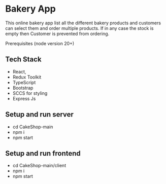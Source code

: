 # Bakery App

This online bakery app list all the different bakery products and customers can select them and order multiple products. If in any case the stock is empty then Customer is prevented from ordering.

Prerequisites
(node version 20+)

## Tech Stack

- React,
- Redux Toolkit
- TypeScript
- Bootstrap
- SCCS for styling
- Express Js

## Setup and run server

- cd CakeShop-main
- npm i
- npm start

## Setup and run frontend

- cd CakeShop-main/client
- npm i
- npm start
